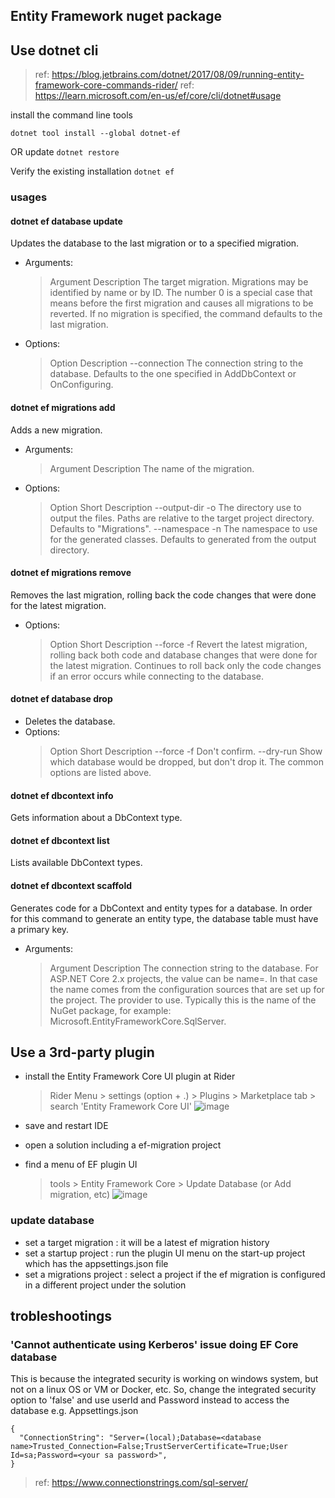 ## Entity Framework nuget package

## Use dotnet cli
> ref: https://blog.jetbrains.com/dotnet/2017/08/09/running-entity-framework-core-commands-rider/
> ref: https://learn.microsoft.com/en-us/ef/core/cli/dotnet#usage

install the command line tools
```
dotnet tool install --global dotnet-ef
```
OR update
```dotnet restore```

Verify the existing installation
```dotnet ef```

### usages
#### dotnet ef database update
Updates the database to the last migration or to a specified migration.

- Arguments:
  > Argument	Description
  > <MIGRATION>	The target migration. Migrations may be identified by name or by ID. The number 0 is a special case that means before the first migration and causes all migrations to be reverted. If no migration is specified, the command defaults to the last migration.
- Options:
  > Option	Description
  > --connection <CONNECTION>	The connection string to the database. Defaults to the one specified in AddDbContext or OnConfiguring.

#### dotnet ef migrations add
Adds a new migration.

- Arguments:
  > Argument	Description
  > <NAME>	The name of the migration.
- Options:
  > Option	Short	Description
  > --output-dir <PATH>	-o	The directory use to output the files. Paths are relative to the target project directory. Defaults to "Migrations".
  > --namespace <NAMESPACE>	-n	The namespace to use for the generated classes. Defaults to generated from the output directory.

#### dotnet ef migrations remove
Removes the last migration, rolling back the code changes that were done for the latest migration.

- Options:
  > Option	Short	Description
  > --force	-f	Revert the latest migration, rolling back both code and database changes that were done for the latest migration. Continues to roll back only the code changes if an error occurs while connecting to the database.

#### dotnet ef database drop
- Deletes the database.
- Options:
  > Option	Short	Description
  > --force	-f	Don't confirm.
  > --dry-run		Show which database would be dropped, but don't drop it.
  > The common options are listed above.

#### dotnet ef dbcontext info
Gets information about a DbContext type.

#### dotnet ef dbcontext list
Lists available DbContext types.

  
#### dotnet ef dbcontext scaffold
Generates code for a DbContext and entity types for a database. In order for this command to generate an entity type, the database table must have a primary key.

- Arguments:
  > Argument	Description
  > <CONNECTION>	The connection string to the database. For ASP.NET Core 2.x projects, the value can be name=<name of connection string>. In that case the name comes from the configuration sources that are set up for the project.
  > <PROVIDER>	The provider to use. Typically this is the name of the NuGet package, for example: Microsoft.EntityFrameworkCore.SqlServer.

  > 

## Use a 3rd-party plugin
- install the Entity Framework Core UI plugin at Rider
  > Rider Menu > settings (option + .) > Plugins > Marketplace tab > search 'Entity Framework Core UI'
  > ![image](https://user-images.githubusercontent.com/59367560/236954830-3502f60a-8218-44c7-96ef-ee27005e0cbb.png)

- save and restart IDE
- open a solution including a ef-migration project
- find a menu of EF plugin UI
  > tools > Entity Framework Core > Update Database (or Add migration, etc)
  > ![image](https://user-images.githubusercontent.com/59367560/236955246-080e45ea-0fb4-48e2-b5c7-c9c60478cebc.png)

### update database
- set a target migration : it will be a latest ef migration history
- set a startup project : run the plugin UI menu on the start-up project which has the appsettings.json file
- set a migrations project : select a project if the ef migration is configured in a different project under the solution

## trobleshootings
### 'Cannot authenticate using Kerberos' issue doing EF Core database
This is because the integrated security is working on windows system, but not on a linux OS or VM or Docker, etc. 
So, change the integrated security option to 'false' and use userId and Password instead to access the database
e.g. Appsettings.json 
```
{
  "ConnectionString": "Server=(local);Database=<database name>Trusted_Connection=False;TrustServerCertificate=True;User Id=sa;Password=<your sa password>",
}
```
> ref: https://www.connectionstrings.com/sql-server/ 
